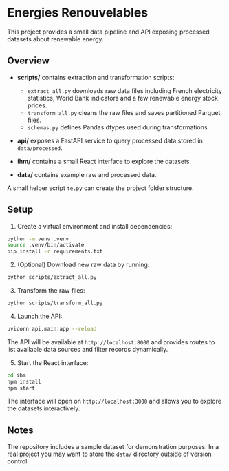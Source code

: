 # Energies Renouvelables

This project provides a small data pipeline and API exposing processed datasets about renewable energy.

## Overview

- **scripts/** contains extraction and transformation scripts:
  - `extract_all.py` downloads raw data files including French electricity statistics,
    World Bank indicators and a few renewable energy stock prices.
  - `transform_all.py` cleans the raw files and saves partitioned Parquet files.
  - `schemas.py` defines Pandas dtypes used during transformations.
- **api/** exposes a FastAPI service to query processed data stored in `data/processed`.

- **ihm/** contains a small React interface to explore the datasets.

- **data/** contains example raw and processed data.

A small helper script `te.py` can create the project folder structure.

## Setup

1. Create a virtual environment and install dependencies:

```bash
python -m venv .venv
source .venv/bin/activate
pip install -r requirements.txt
```

2. (Optional) Download new raw data by running:

```bash
python scripts/extract_all.py
```

3. Transform the raw files:

```bash
python scripts/transform_all.py
```

4. Launch the API:

```bash
uvicorn api.main:app --reload
```

The API will be available at `http://localhost:8000` and provides routes to list
available data sources and filter records dynamically.


5. Start the React interface:

```bash
cd ihm
npm install
npm start
```

The interface will open on `http://localhost:3000` and allows you to explore the datasets interactively.


## Notes

The repository includes a sample dataset for demonstration purposes. In a real
project you may want to store the `data/` directory outside of version control.

